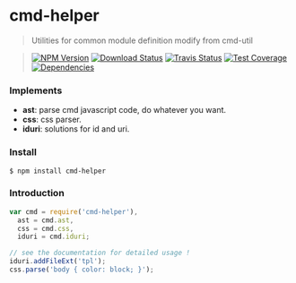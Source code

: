 cmd-helper
==========

>Utilities for common module definition modify from cmd-util

>[![NPM Version][npm-image]][npm-url]
>[![Download Status][download-image]][npm-url]
>[![Travis Status][travis-image]][travis-url]
>[![Test Coverage][coveralls-image]][coveralls-url]
>[![Dependencies][david-image]][david-url]

### Implements

- **ast**: parse cmd javascript code, do whatever you want.
- **css**: css parser.
- **iduri**: solutions for id and uri.

### Install

```
$ npm install cmd-helper
```

### Introduction

```js
var cmd = require('cmd-helper'),
  ast = cmd.ast,
  css = cmd.css,
  iduri = cmd.iduri;

// see the documentation for detailed usage !
iduri.addFileExt('tpl');
css.parse('body { color: block; }');
```

[travis-image]: http://img.shields.io/travis/nuintun/cmd-helper.svg?style=flat-square
[travis-url]: https://travis-ci.org/nuintun/cmd-helper
[coveralls-image]: http://img.shields.io/coveralls/nuintun/cmd-helper/master.svg?style=flat-square
[coveralls-url]: https://coveralls.io/r/nuintun/cmd-helper?branch=master
[david-image]: http://img.shields.io/david/nuintun/cmd-helper.svg?style=flat-square
[david-url]: https://david-dm.org/nuintun/cmd-helper
[npm-image]: http://img.shields.io/npm/v/cmd-helper.svg?style=flat-square
[npm-url]: https://www.npmjs.org/package/cmd-helper
[download-image]: http://img.shields.io/npm/dm/cmd-helper.svg?style=flat-square

